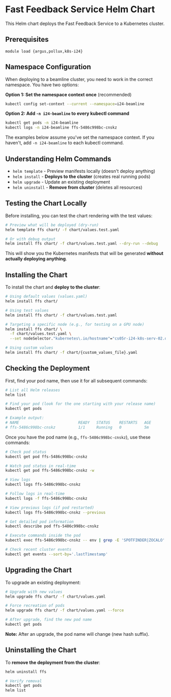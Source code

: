 # Fast Feedback Service Helm Chart

This Helm chart deploys the Fast Feedback Service to a Kubernetes cluster.

## Prerequisites

`module load {argus,pollux,k8s-i24}`

## Namespace Configuration

When deploying to a beamline cluster, you need to work in the correct namespace. You have two options:

**Option 1: Set the namespace context once** (recommended)
```bash
kubectl config set-context --current --namespace=i24-beamline
```

**Option 2: Add `-n i24-beamline` to every kubectl command**
```bash
kubectl get pods -n i24-beamline
kubectl logs -n i24-beamline ffs-5486c998bc-cnskz
```

The examples below assume you've set the namespace context. If you haven't, add `-n i24-beamline` to each kubectl command.

## Understanding Helm Commands

- `helm template` - Preview manifests locally (doesn't deploy anything)
- `helm install` - **Deploys to the cluster** (creates real running pods)
- `helm upgrade` - Update an existing deployment
- `helm uninstall` - **Remove from cluster** (deletes all resources)

## Testing the Chart Locally

Before installing, you can test the chart rendering with the test values:

```bash
# Preview what will be deployed (dry-run)
helm template ffs chart/ -f chart/values.test.yaml

# Or with debug output
helm install ffs chart/ -f chart/values.test.yaml --dry-run --debug
```

This will show you the Kubernetes manifests that will be generated **without actually deploying anything**.

## Installing the Chart

To install the chart and **deploy to the cluster**:

```bash
# Using default values (values.yaml)
helm install ffs chart/

# Using test values
helm install ffs chart/ -f chart/values.test.yaml

# Targeting a specific node (e.g., for testing on a GPU node)
helm install ffs chart/ \
  -f chart/values.test.yaml \
  --set nodeSelector."kubernetes\.io/hostname"="cs05r-i24-k8s-serv-02.diamond.ac.uk"

# Using custom values
helm install ffs chart/ -f chart/{custom_values_file}.yaml
```

## Checking the Deployment

First, find your pod name, then use it for all subsequent commands:

```bash
# List all Helm releases
helm list

# Find your pod (look for the one starting with your release name)
kubectl get pods

# Example output:
# NAME                          READY   STATUS    RESTARTS   AGE
# ffs-5486c998bc-cnskz          1/1     Running   0          5m
```

Once you have the pod name (e.g., `ffs-5486c998bc-cnskz`), use these commands:

```bash
# Check pod status
kubectl get pod ffs-5486c998bc-cnskz

# Watch pod status in real-time
kubectl get pod ffs-5486c998bc-cnskz -w

# View logs
kubectl logs ffs-5486c998bc-cnskz

# Follow logs in real-time
kubectl logs -f ffs-5486c998bc-cnskz

# View previous logs (if pod restarted)
kubectl logs ffs-5486c998bc-cnskz --previous

# Get detailed pod information
kubectl describe pod ffs-5486c998bc-cnskz

# Execute commands inside the pod
kubectl exec ffs-5486c998bc-cnskz -- env | grep -E 'SPOTFINDER|ZOCALO'

# Check recent cluster events
kubectl get events --sort-by='.lastTimestamp'
```

## Upgrading the Chart

To upgrade an existing deployment:

```bash
# Upgrade with new values
helm upgrade ffs chart/ -f chart/values.yaml

# Force recreation of pods
helm upgrade ffs chart/ -f chart/values.yaml --force

# After upgrade, find the new pod name
kubectl get pods
```

**Note:** After an upgrade, the pod name will change (new hash suffix).

## Uninstalling the Chart

To **remove the deployment from the cluster**:

```bash
helm uninstall ffs

# Verify removal
kubectl get pods
helm list
```